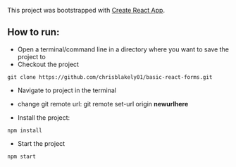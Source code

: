 This project was bootstrapped with [Create React App](https://github.com/facebook/create-react-app).

## How to run:
- Open a terminal/command line in a directory where you want to save the project to
- Checkout the project

```
git clone https://github.com/chrisblakely01/basic-react-forms.git

```

- Navigate to project in the terminal

- change git remote url: git remote set-url origin **newurlhere**
- Install the project:

```
npm install
```

- Start the project 

```
npm start
```
